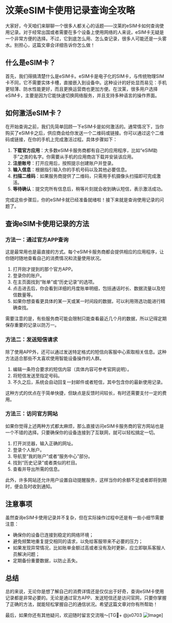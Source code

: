 # 汶莱eSIM卡使用记录查询全攻略

大家好，今天咱们来聊聊一个很多人都关心的话题——汶莱的eSIM卡如何查询使用记录。对于经常出国或者需要在多个设备上使用网络的人来说，eSIM卡无疑是一个非常方便的选择。不过，它到底怎么用、怎么查记录，很多人可能还是一头雾水。别担心，这篇文章会详细告诉你怎么做！

## 什么是eSIM卡？

首先，我们得搞清楚什么是eSIM卡。eSIM卡是电子化的SIM卡，与传统物理SIM卡不同，它不需要实体卡槽，直接嵌入到设备中。这种设计的好处显而易见：手机更轻薄、防水性能更好，而且更换运营商也更加方便。在汶莱，很多用户选择eSIM卡，主要是因为它能快速切换网络服务，并且支持多种语言的操作界面。

## 如何激活eSIM卡？

在开始查询之前，我们先简单回顾一下eSIM卡是如何激活的。通常情况下，当你购买了eSIM卡之后，供应商会给你发送一个二维码或链接。你可以通过这个二维码或链接，在你的手机上完成激活过程。具体步骤如下：

1. **下载官方应用**：大多数eSIM卡服务商都有自己的应用程序，比如“eSIM助手”之类的名字。你需要从手机的应用商店下载并安装该应用。
2. **注册账号**：打开应用后，按照提示创建账户并登录。
3. **输入信息**：根据指引输入你的手机号码以及其他必要信息。
4. **扫描二维码**：如果服务商提供了二维码，只需用手机摄像头扫描即可完成激活。
5. **等待确认**：提交完所有信息后，稍等片刻就会收到确认短信，表示激活成功。

完成这些步骤后，你的eSIM卡就已经准备就绪啦！接下来就是查询使用记录的问题了。

## 查询eSIM卡使用记录的方法

### 方法一：通过官方APP查询

这是最常用也是最直接的方式。每个eSIM卡服务商都会提供相应的应用程序，让你随时随地查看自己的消费情况和流量使用状况。

1. 打开刚才提到的那个官方APP。
2. 登录你的账户。
3. 在主页面找到“账单”或“历史记录”的选项。
4. 点击进去后，你会看到详细的月度账单明细，包括通话时长、数据流量以及短信数量等。
5. 如果你想查看更具体的某一天或某一时间段的数据，可以利用筛选功能进行精确查找。

需要注意的是，有些服务商可能会限制只能查看最近几个月的数据，所以记得定期保存重要的记录以防万一。

### 方法二：发送短信请求

除了使用APP外，还可以通过发送特定格式的短信向客服中心索取相关信息。这种方法适合那些不太喜欢使用智能设备操作的人群。

1. 编辑一条符合要求的短信内容（具体内容可参考官网说明）。
2. 将短信发送至指定号码。
3. 不久之后，系统会自动回复一封邮件或者短信，其中包含你的最新使用记录。

这种方式的优点在于简单快捷，但缺点是反馈时间较长，有时还需要支付一定的费用。

### 方法三：访问官方网站

如果你觉得上述两种方式都太麻烦，那么直接访问eSIM卡服务商的官方网站也是一个不错的选择。只要确保你的设备连接到了互联网，就可以轻松搞定一切。

1. 打开浏览器，输入正确的网址。
2. 登录个人账户。
3. 导航至“我的账户”或者“服务中心”部分。
4. 找到“历史记录”或者类似的栏目。
5. 查看并导出所需的信息。

此外，许多网站还允许用户设置自动提醒服务，这样当你的余额不足或者即将到期时，便会及时收到通知。

## 注意事项

虽然查询eSIM卡使用记录并不复杂，但在实际操作过程中还是有一些小细节需要注意：

- 确保你的设备已连接到稳定的网络环境；
- 避免频繁地重复提交相同的请求，以免给客服带来不必要的压力；
- 如果发现异常情况，比如账单金额过高或者没有及时更新，应立即联系客服人员解决问题；
- 定期备份重要数据，以防止丢失。

## 总结

总的来说，无论你是想了解自己的消费详情还是仅仅出于好奇，查询eSIM卡使用记录都是非常必要的。无论是通过官方APP、发送短信还是访问官网，只要你掌握了正确的方法，就能轻松掌握自己的通信状况。希望这篇文章对你有所帮助！

最后，如果你还有其他疑问，欢迎随时留言交流哦～[TG💪+ @jx0703 ![Image](https://github.com/user-attachments/assets/dbca1d08-cadb-493c-b0ec-ad6f7a83f270)]